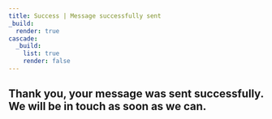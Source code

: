 ```yaml
---
title: Success | Message successfully sent
_build:
  render: true
cascade:
  _build:
    list: true
    render: false
---
```

## Thank you, your message **was sent successfully**. We will be in touch as soon as we can.
